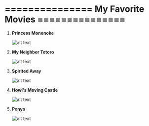 
# =============== My Favorite Movies ===============
<ol>
  <li><strong>Princess Mononoke</strong></li>
  
  ![alt text](https://static0.gamerantimages.com/wordpress/wp-content/uploads/2022/07/Princess-Mononoke-1.jpg)
  
  <li><strong>My Neighbor Totoro</strong></li>
  
  ![alt text](https://m.media-amazon.com/images/M/MV5BMTg1NzkyNDk4N15BMl5BanBnXkFtZTgwMDE2MDIyMDE@._V1_.jpg)
  
  <li><strong>Spirited Away</strong></li>
  
  ![alt text](https://soranews24.com/wp-content/uploads/sites/3/2022/01/Spirited-Away-fan-theory-Studio-Ghibli-anime-movie-Japan-film-news-Hayao-Miyazaki-Chihiro-Haku-4.jpg)
  
  <li><strong>Howl's Moving Castle</strong></li>
  
  ![alt text](https://bearingnews.org/wp-content/uploads/2021/11/howls-moving-castle-960x519-1-900x487.jpg)
  
  <li><strong>Ponyo</strong></li>
  
  ![alt text](https://m.media-amazon.com/images/M/MV5BMTk2NzYyMjg2OV5BMl5BanBnXkFtZTcwODczMTIyNw@@._V1_.jpg)
  
</ol>


